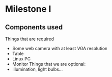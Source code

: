 # Milestone I

## Components used
Things that are required
- Some web camera with at least VGA resolution
- Table
- Linux PC
- Monitor
Things that we are optional:
- Illumination, light bulbs...

## 
